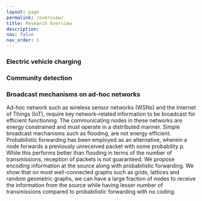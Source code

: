 ```yaml
---
layout: page
permalink: /overview/
title: Research Overview
description: 
nav: false
nav_order: 1
---
```

### Electric vehicle charging

### Community detection


### Broadcast mechanisms on ad-hoc networks
Ad-hoc network such as wireless sensor networks (WSNs) and the Internet of Things (IoT), require key network-related information to be broadcast for efficient functioning. The communicating nodes in these networks are energy constrained and must operate in a distributed manner. Simple broadcast mechanisms such as flooding, are not energy efficient. Probabilistic forwarding has been employed as an alternative, wherein a node forwards a previously unreceived packet with some probability p. While this performs better than flooding in terms of the number of transmissions, reception of packets is not guaranteed. We propose encoding information at the source along with probabilistic forwarding. We show that on most well-connected graphs such as grids, lattices and random geometric graphs, we can have a large fraction of nodes to receive the information from the source while having lesser number of transmissions compared to probabilistic forwarding with no coding. 
